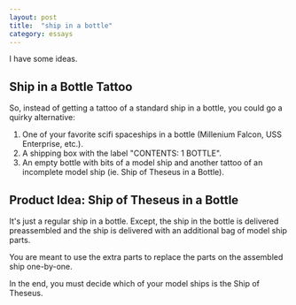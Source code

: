 ```yaml
---
layout: post
title:  "ship in a bottle"
category: essays
---
```


I have some ideas.

## Ship in a Bottle Tattoo

So, instead of getting a tattoo of a standard ship in a bottle, you could go a quirky alternative:

1. One of your favorite scifi spaceships in a bottle (Millenium Falcon, USS Enterprise, etc.).
2. A shipping box with the label "CONTENTS: 1 BOTTLE".
3. An empty bottle with bits of a model ship and another tattoo of an incomplete model ship (ie. Ship of Theseus in a Bottle).

## Product Idea: Ship of Theseus in a Bottle

It's just a regular ship in a bottle. Except, the ship in the bottle is delivered preassembled and the ship is delivered with an additional bag of model ship parts.

You are meant to use the extra parts to replace the parts on the assembled ship one-by-one.

In the end, you must decide which of your model ships is the Ship of Theseus.
